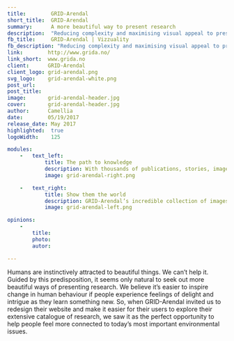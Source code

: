 ```yaml
---
title:        GRID-Arendal
short_title:  GRID-Arendal
summary:      A more beautiful way to present research
description:  "Reducing complexity and maximising visual appeal to present research in a more beautiful way"
fb_title:     GRID-Arendal | Vizzuality
fb_description: "Reducing complexity and maximising visual appeal to present research in a more beautiful way"
link:        http://www.grida.no/
link_short:  www.grida.no
client:      GRID-Arendal
client_logo: grid-arendal.png
svg_logo:    grid-arendal-white.png
post_url:    
post_title:  
image:       grid-arendal-header.jpg
cover:       grid-arendal-header.jpg
author:      Camellia
date:        05/19/2017
release_date: May 2017           
highlighted:  true
logoWidth:    125

modules:
    -   text_left: 
            title: The path to knowledge
            description: With thousands of publications, stories, images, and other resources waiting to be discovered, we used multiple bilateral connections to join them all together. Nothing will ever appear on a page by itself. Instead, every piece of content is supplemented with links to related news articles, publications, staff profiles, and multimedia resources. Through these links, it’s possible to guide people on a journey of discovery that leads them to new knowledge. 
            image: grid-arendal-right.png

    -   text_right:
            title: Show them the world 
            description: GRID-Arendal’s incredible collection of images is perfect for sparking the emotional connections that make people feel more connected to the conservation efforts they are learning about. Every web page is a gallery of soaring mountains, sweeping oceans, and glimpses into hidden worlds—everything we love most about our planet. To convey the global reach of the research, each region is represented by its own template of colours and images, and as a small surprise for the user, one is selected at random each time they land on the homepage.
            image: grid-arendal-left.png

opinions:
    -
        title:
        photo:
        autor:

---
```

Humans are instinctively attracted to beautiful things. We can’t help it. Guided by this predisposition, it seems only natural to seek out more beautiful ways of presenting research. We believe it’s easier to inspire change in human behaviour if people experience feelings of delight and intrigue as they learn something new. So, when GRID-Arendal invited us to redesign their website and make it easier for their users to explore their extensive catalogue of research, we saw it as the perfect opportunity to help people feel more connected to today’s most important environmental issues. 
